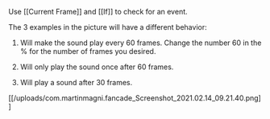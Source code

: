 Use [[Current Frame]] and [[If]] to check for an event. 

The 3 examples in the picture will have a different behavior:

1. Will make the sound play every 60 frames. Change the number 60 in the % for the number of frames you desired.

2. Will only play the sound once after 60 frames.

3. Will play a sound after 30 frames.

[[/uploads/com.martinmagni.fancade_Screenshot_2021.02.14_09.21.40.png]]